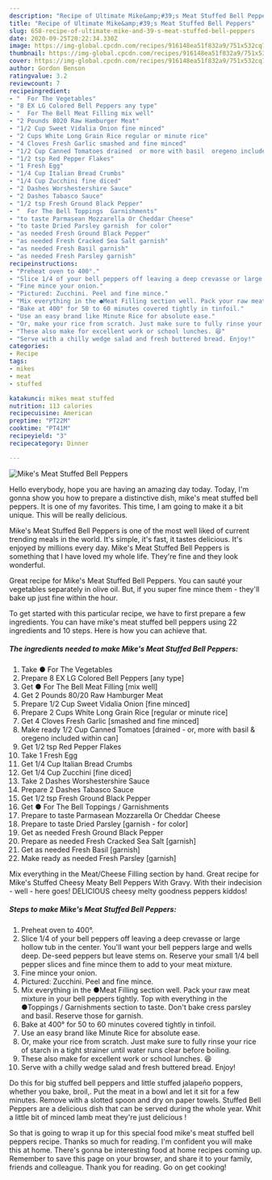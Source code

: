 ```yaml
---
description: "Recipe of Ultimate Mike&amp;#39;s Meat Stuffed Bell Peppers"
title: "Recipe of Ultimate Mike&amp;#39;s Meat Stuffed Bell Peppers"
slug: 658-recipe-of-ultimate-mike-and-39-s-meat-stuffed-bell-peppers
date: 2020-09-25T20:22:34.330Z
image: https://img-global.cpcdn.com/recipes/916148ea51f832a9/751x532cq70/mikes-meat-stuffed-bell-peppers-recipe-main-photo.jpg
thumbnail: https://img-global.cpcdn.com/recipes/916148ea51f832a9/751x532cq70/mikes-meat-stuffed-bell-peppers-recipe-main-photo.jpg
cover: https://img-global.cpcdn.com/recipes/916148ea51f832a9/751x532cq70/mikes-meat-stuffed-bell-peppers-recipe-main-photo.jpg
author: Gordon Benson
ratingvalue: 3.2
reviewcount: 7
recipeingredient:
- "  For The Vegetables"
- "8 EX LG Colored Bell Peppers any type"
- "  For The Bell Meat Filling mix well"
- "2 Pounds 8020 Raw Hamburger Meat"
- "1/2 Cup Sweet Vidalia Onion fine minced"
- "2 Cups White Long Grain Rice regular or minute rice"
- "4 Cloves Fresh Garlic smashed and fine minced"
- "1/2 Cup Canned Tomatoes drained  or more with basil  oregeno included within can"
- "1/2 tsp Red Pepper Flakes"
- "1 Fresh Egg"
- "1/4 Cup Italian Bread Crumbs"
- "1/4 Cup Zucchini fine diced"
- "2 Dashes Worshestershire Sauce"
- "2 Dashes Tabasco Sauce"
- "1/2 tsp Fresh Ground Black Pepper"
- "  For The Bell Toppings  Garnishments"
- "to taste Parmasean Mozzarella Or Cheddar Cheese"
- "to taste Dried Parsley garnish  for color"
- "as needed Fresh Ground Black Pepper"
- "as needed Fresh Cracked Sea Salt garnish"
- "as needed Fresh Basil garnish"
- "as needed Fresh Parsley garnish"
recipeinstructions:
- "Preheat oven to 400°."
- "Slice 1/4 of your bell peppers off leaving a deep crevasse or large hollow tub in the center. You&#39;ll want your bell peppers large and wells deep. De-seed peppers but leave stems on. Reserve your small 1/4 bell pepper slices and fine mince them to add to your meat mixture."
- "Fine mince your onion."
- "Pictured: Zucchini. Peel and fine mince."
- "Mix everything in the ●Meat Filling section well. Pack your raw meat mixture in your bell peppers tightly. Top with everything in the ●Toppings / Garnishments section to taste. Don&#39;t bake cress parsley and basil. Reserve those for garnish."
- "Bake at 400° for 50 to 60 minutes covered tightly in tinfoil."
- "Use an easy brand like Minute Rice for absolute ease."
- "Or, make your rice from scratch. Just make sure to fully rinse your rice of starch in a tight strainer until water runs clear before boiling."
- "These also make for excellent work or school lunches. 😆"
- "Serve with a chilly wedge salad and fresh buttered bread. Enjoy!"
categories:
- Recipe
tags:
- mikes
- meat
- stuffed

katakunci: mikes meat stuffed 
nutrition: 113 calories
recipecuisine: American
preptime: "PT22M"
cooktime: "PT41M"
recipeyield: "3"
recipecategory: Dinner

---
```



![Mike&#39;s Meat Stuffed Bell Peppers](https://img-global.cpcdn.com/recipes/916148ea51f832a9/751x532cq70/mikes-meat-stuffed-bell-peppers-recipe-main-photo.jpg)

Hello everybody, hope you are having an amazing day today. Today, I'm gonna show you how to prepare a distinctive dish, mike&#39;s meat stuffed bell peppers. It is one of my favorites. This time, I am going to make it a bit unique. This will be really delicious.

Mike&#39;s Meat Stuffed Bell Peppers is one of the most well liked of current trending meals in the world. It's simple, it's fast, it tastes delicious. It's enjoyed by millions every day. Mike&#39;s Meat Stuffed Bell Peppers is something that I have loved my whole life. They're fine and they look wonderful.

Great recipe for Mike&#39;s Meat Stuffed Bell Peppers. You can sauté your vegetables separately in olive oil. But, if you super fine mince them - they&#39;ll bake up just fine within the hour.


To get started with this particular recipe, we have to first prepare a few ingredients. You can have mike&#39;s meat stuffed bell peppers using 22 ingredients and 10 steps. Here is how you can achieve that.

<!--inarticleads1-->

##### The ingredients needed to make Mike&#39;s Meat Stuffed Bell Peppers:

1. Take  ● For The Vegetables
1. Prepare 8 EX LG Colored Bell Peppers [any type]
1. Get  ● For The Bell Meat Filling [mix well]
1. Get 2 Pounds 80/20 Raw Hamburger Meat
1. Prepare 1/2 Cup Sweet Vidalia Onion [fine minced]
1. Prepare 2 Cups White Long Grain Rice [regular or minute rice]
1. Get 4 Cloves Fresh Garlic [smashed and fine minced]
1. Make ready 1/2 Cup Canned Tomatoes [drained - or, more with basil &amp; oregeno included within can]
1. Get 1/2 tsp Red Pepper Flakes
1. Take 1 Fresh Egg
1. Get 1/4 Cup Italian Bread Crumbs
1. Get 1/4 Cup Zucchini [fine diced]
1. Take 2 Dashes Worshestershire Sauce
1. Prepare 2 Dashes Tabasco Sauce
1. Get 1/2 tsp Fresh Ground Black Pepper
1. Get  ● For The Bell Toppings / Garnishments
1. Prepare to taste Parmasean Mozzarella Or Cheddar Cheese
1. Prepare to taste Dried Parsley [garnish - for color]
1. Get as needed Fresh Ground Black Pepper
1. Prepare as needed Fresh Cracked Sea Salt [garnish]
1. Get as needed Fresh Basil [garnish]
1. Make ready as needed Fresh Parsley [garnish]


Mix everything in the Meat/Cheese Filling section by hand. Great recipe for Mike&#39;s Stuffed Cheesy Meaty Bell Peppers With Gravy. With their indecision - well - here goes! DELICIOUS cheesy melty goodness peppers kiddos! 

<!--inarticleads2-->

##### Steps to make Mike&#39;s Meat Stuffed Bell Peppers:

1. Preheat oven to 400°.
1. Slice 1/4 of your bell peppers off leaving a deep crevasse or large hollow tub in the center. You&#39;ll want your bell peppers large and wells deep. De-seed peppers but leave stems on. Reserve your small 1/4 bell pepper slices and fine mince them to add to your meat mixture.
1. Fine mince your onion.
1. Pictured: Zucchini. Peel and fine mince.
1. Mix everything in the ●Meat Filling section well. Pack your raw meat mixture in your bell peppers tightly. Top with everything in the ●Toppings / Garnishments section to taste. Don&#39;t bake cress parsley and basil. Reserve those for garnish.
1. Bake at 400° for 50 to 60 minutes covered tightly in tinfoil.
1. Use an easy brand like Minute Rice for absolute ease.
1. Or, make your rice from scratch. Just make sure to fully rinse your rice of starch in a tight strainer until water runs clear before boiling.
1. These also make for excellent work or school lunches. 😆
1. Serve with a chilly wedge salad and fresh buttered bread. Enjoy!


Do this for big stuffed bell peppers and little stuffed jalapeño poppers, whether you bake, broil,. Put the meat in a bowl and let it sit for a few minutes. Remove with a slotted spoon and dry on paper towels. Stuffed Bell Peppers are a delicious dish that can be served during the whole year. Whit a little bit of minced lamb meat they&#39;re just delicious ! 

So that is going to wrap it up for this special food mike&#39;s meat stuffed bell peppers recipe. Thanks so much for reading. I'm confident you will make this at home. There's gonna be interesting food at home recipes coming up. Remember to save this page on your browser, and share it to your family, friends and colleague. Thank you for reading. Go on get cooking!

